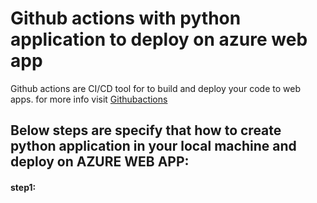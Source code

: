 # Github actions with python application to deploy on azure web app
 Github actions are CI/CD tool for to build and deploy your code to web apps. for more info visit [Githubactions](https://github.com/features/actions)
 
 ## Below steps are specify that how to create python application in your local machine and deploy on AZURE WEB APP:
#### step1: 
